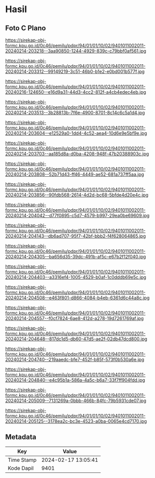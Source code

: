 # Hasil

## Foto C Plano

https://sirekap-obj-formc.kpu.go.id/0c46/pemilu/pdpr/94/01/01/10/02/9401011002011-20240214-203218--3aa90850-1244-4929-839c-c79bbf0af561.jpg

https://sirekap-obj-formc.kpu.go.id/0c46/pemilu/pdpr/94/01/01/10/02/9401011002011-20240214-203312--99149219-3c51-46b0-b1e2-e0bd001b577f.jpg

https://sirekap-obj-formc.kpu.go.id/0c46/pemilu/pdpr/94/01/01/10/02/9401011002011-20240216-124650--e16d9a31-44d3-4cc2-812f-a4cb4edec4eb.jpg

https://sirekap-obj-formc.kpu.go.id/0c46/pemilu/pdpr/94/01/01/10/02/9401011002011-20240214-203513--3b28813b-7f6e-4900-8701-8c14c6c5a1d4.jpg

https://sirekap-obj-formc.kpu.go.id/0c46/pemilu/pdpr/94/01/01/10/02/9401011002011-20240214-203604--e12529a0-1dd4-4c52-aea4-10d6e9e5bf9e.jpg

https://sirekap-obj-formc.kpu.go.id/0c46/pemilu/pdpr/94/01/01/10/02/9401011002011-20240214-203703--aa185d8a-d0ba-4208-948f-47b20388903c.jpg

https://sirekap-obj-formc.kpu.go.id/0c46/pemilu/pdpr/94/01/01/10/02/9401011002011-20240214-203808--52b71d43-ff46-4449-ae52-681a737ff5aa.jpg

https://sirekap-obj-formc.kpu.go.id/0c46/pemilu/pdpr/94/01/01/10/02/9401011002011-20240214-203856--90fdb568-2614-4d2d-bc68-5bfde4d20e4c.jpg

https://sirekap-obj-formc.kpu.go.id/0c46/pemilu/pdpr/94/01/01/10/02/9401011002011-20240214-204042--d77f0895-c5d7-4579-b997-29ea0be69609.jpg

https://sirekap-obj-formc.kpu.go.id/0c46/pemilu/pdpr/94/01/01/10/02/9401011002011-20240214-204143--db6ad707-95f7-42bf-bbb2-f4f628064865.jpg

https://sirekap-obj-formc.kpu.go.id/0c46/pemilu/pdpr/94/01/01/10/02/9401011002011-20240214-204305--ba656d35-39dc-491b-af5c-e67b2f12f040.jpg

https://sirekap-obj-formc.kpu.go.id/0c46/pemilu/pdpr/94/01/01/10/02/9401011002011-20240214-204403--a3316ef4-1005-4529-b0af-1c0dddb69e5c.jpg

https://sirekap-obj-formc.kpu.go.id/0c46/pemilu/pdpr/94/01/01/10/02/9401011002011-20240214-204508--e463f801-d866-4084-b4eb-6361d6c44a8c.jpg

https://sirekap-obj-formc.kpu.go.id/0c46/pemilu/pdpr/94/01/01/10/02/9401011002011-20240214-204557--f0cf7824-6ae8-412d-a278-19d7261769af.jpg

https://sirekap-obj-formc.kpu.go.id/0c46/pemilu/pdpr/94/01/01/10/02/9401011002011-20240214-204648--817dc1d5-db60-47d5-ae2f-02db47dcd800.jpg

https://sirekap-obj-formc.kpu.go.id/0c46/pemilu/pdpr/94/01/01/10/02/9401011002011-20240214-204740--219aaedc-bfe7-452f-b85f-573f0b530a6e.jpg

https://sirekap-obj-formc.kpu.go.id/0c46/pemilu/pdpr/94/01/01/10/02/9401011002011-20240214-204840--e4c95b1a-586a-4a5c-b6a7-33f7ff904fdd.jpg

https://sirekap-obj-formc.kpu.go.id/0c46/pemilu/pdpr/94/01/01/10/02/9401011002011-20240214-205009--7131269a-0bbb-466b-84fc-79b5931cde07.jpg

https://sirekap-obj-formc.kpu.go.id/0c46/pemilu/pdpr/94/01/01/10/02/9401011002011-20240214-205125--3178ea2c-bc3e-4523-a0ba-0065e4cd7170.jpg


## Metadata

| Key        | Value               |
| ---------- | ------------------- |
| Time Stamp | 2024-02-17 13:05:41 |
| Kode Dapil | 9401                |



